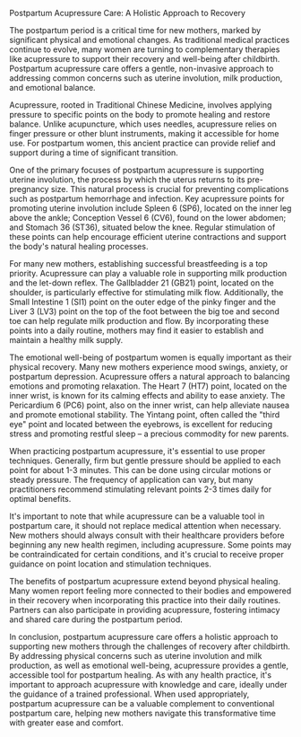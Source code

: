 Postpartum Acupressure Care: A Holistic Approach to Recovery

The postpartum period is a critical time for new mothers, marked by significant physical and emotional changes. As traditional medical practices continue to evolve, many women are turning to complementary therapies like acupressure to support their recovery and well-being after childbirth. Postpartum acupressure care offers a gentle, non-invasive approach to addressing common concerns such as uterine involution, milk production, and emotional balance.

Acupressure, rooted in Traditional Chinese Medicine, involves applying pressure to specific points on the body to promote healing and restore balance. Unlike acupuncture, which uses needles, acupressure relies on finger pressure or other blunt instruments, making it accessible for home use. For postpartum women, this ancient practice can provide relief and support during a time of significant transition.

One of the primary focuses of postpartum acupressure is supporting uterine involution, the process by which the uterus returns to its pre-pregnancy size. This natural process is crucial for preventing complications such as postpartum hemorrhage and infection. Key acupressure points for promoting uterine involution include Spleen 6 (SP6), located on the inner leg above the ankle; Conception Vessel 6 (CV6), found on the lower abdomen; and Stomach 36 (ST36), situated below the knee. Regular stimulation of these points can help encourage efficient uterine contractions and support the body's natural healing processes.

For many new mothers, establishing successful breastfeeding is a top priority. Acupressure can play a valuable role in supporting milk production and the let-down reflex. The Gallbladder 21 (GB21) point, located on the shoulder, is particularly effective for stimulating milk flow. Additionally, the Small Intestine 1 (SI1) point on the outer edge of the pinky finger and the Liver 3 (LV3) point on the top of the foot between the big toe and second toe can help regulate milk production and flow. By incorporating these points into a daily routine, mothers may find it easier to establish and maintain a healthy milk supply.

The emotional well-being of postpartum women is equally important as their physical recovery. Many new mothers experience mood swings, anxiety, or postpartum depression. Acupressure offers a natural approach to balancing emotions and promoting relaxation. The Heart 7 (HT7) point, located on the inner wrist, is known for its calming effects and ability to ease anxiety. The Pericardium 6 (PC6) point, also on the inner wrist, can help alleviate nausea and promote emotional stability. The Yintang point, often called the "third eye" point and located between the eyebrows, is excellent for reducing stress and promoting restful sleep – a precious commodity for new parents.

When practicing postpartum acupressure, it's essential to use proper techniques. Generally, firm but gentle pressure should be applied to each point for about 1-3 minutes. This can be done using circular motions or steady pressure. The frequency of application can vary, but many practitioners recommend stimulating relevant points 2-3 times daily for optimal benefits.

It's important to note that while acupressure can be a valuable tool in postpartum care, it should not replace medical attention when necessary. New mothers should always consult with their healthcare providers before beginning any new health regimen, including acupressure. Some points may be contraindicated for certain conditions, and it's crucial to receive proper guidance on point location and stimulation techniques.

The benefits of postpartum acupressure extend beyond physical healing. Many women report feeling more connected to their bodies and empowered in their recovery when incorporating this practice into their daily routines. Partners can also participate in providing acupressure, fostering intimacy and shared care during the postpartum period.

In conclusion, postpartum acupressure care offers a holistic approach to supporting new mothers through the challenges of recovery after childbirth. By addressing physical concerns such as uterine involution and milk production, as well as emotional well-being, acupressure provides a gentle, accessible tool for postpartum healing. As with any health practice, it's important to approach acupressure with knowledge and care, ideally under the guidance of a trained professional. When used appropriately, postpartum acupressure can be a valuable complement to conventional postpartum care, helping new mothers navigate this transformative time with greater ease and comfort.